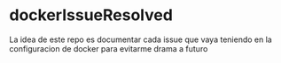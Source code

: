 # dockerIssueResolved
La idea de este repo es documentar cada issue que vaya teniendo en la configuracion de docker para evitarme drama a futuro
